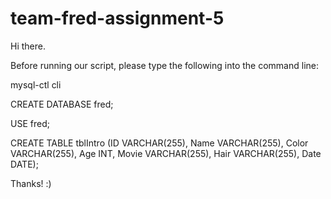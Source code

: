 # team-fred-assignment-5

Hi there.

Before running our script, please type the following into the command line:

mysql-ctl cli

CREATE DATABASE fred;

USE fred;

CREATE TABLE tblIntro (ID VARCHAR(255),
                       Name VARCHAR(255),
                       Color VARCHAR(255),
                       Age INT,
                       Movie VARCHAR(255),
                       Hair VARCHAR(255),
                       Date DATE);
                       

Thanks! :)